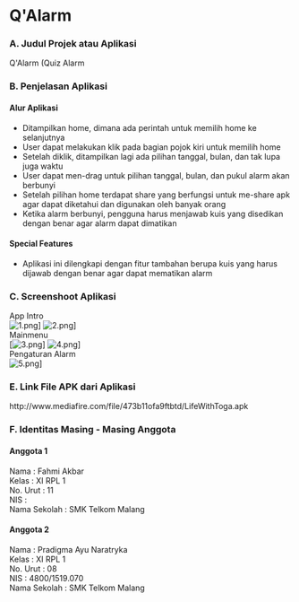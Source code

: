 # Q'Alarm

### A. Judul Projek atau Aplikasi
Q'Alarm (Quiz Alarm

### B. Penjelasan Aplikasi
#### Alur Aplikasi
- Ditampilkan home, dimana ada perintah untuk memilih home ke selanjutnya
- User dapat melakukan klik pada bagian pojok kiri untuk memilih home
- Setelah diklik, ditampilkan lagi ada pilihan tanggal, bulan, dan tak lupa juga waktu 
- User dapat men-drag untuk pilihan tanggal, bulan, dan pukul alarm akan berbunyi
- Setelah pilihan home terdapat share yang berfungsi untuk me-share apk agar dapat diketahui dan digunakan oleh banyak orang
- Ketika alarm berbunyi, pengguna harus menjawab kuis yang disedikan dengan benar agar alarm dapat dimatikan

#### Special Features
- Aplikasi ini dilengkapi dengan fitur tambahan berupa kuis yang harus dijawab dengan benar agar dapat mematikan alarm

### C. Screenshoot Aplikasi
App Intro <br>
![1.png](https://s4.postimg.org/5tziwyd59/image.png)]
![2.png](https://s14.postimg.org/ex7s90be9/image.png)]<br>
Mainmenu <br>
[![3.png](https://s4.postimg.org/oijhp5qh9/image.png)]
![4.png](https://s23.postimg.org/nqdlfg8u3/image.png)]<br>
Pengaturan Alarm <br>
![5.png](https://s3.postimg.org/p3th4a2rn/image.png)]<br>


### E. Link File APK dari Aplikasi
<p> http://www.mediafire.com/file/473b11ofa9ftbtd/LifeWithToga.apk </p> 

### F. Identitas Masing - Masing Anggota
#### Anggota 1
Nama          : Fahmi Akbar <br>
Kelas         : XI RPL 1 <br>
No. Urut      : 11 <br>
NIS           :  <br>
Nama Sekolah  : SMK Telkom Malang <br>

#### Anggota 2
Nama          : Pradigma Ayu Naratryka <br>
Kelas         : XI RPL 1 <br>
No. Urut      : 08 <br>
NIS           : 4800/1519.070 <br>
Nama Sekolah  : SMK Telkom Malang <br>


